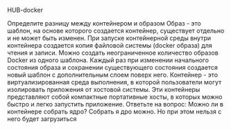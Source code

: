 
HUB-docker

Определите разницу между контейнером и образом
Образ - это шаблон, на основе которого создается контейнер, существует отдельно и не может быть изменен.
При запуске контейнерной среды внутри контейнера создается копия файловой системы (docker образа) для чтения и записи.
Можно создать неограниченное количество образов Docker из одного шаблона.
Каждый раз при изменении начального состояния образа и сохранении существующего состояния создается новый шаблон с дополнительным слоем поверх него.
Контейнер - это виртуализированная среда выполнения, в которой пользователи могут изолировать приложения от хостовой системы.
Эти контейнеры представляют собой компактные портативные хосты, в которых можно быстро и легко запустить приложение.
Ответьте на вопрос: Можно ли в контейнере собрать ядро?
Собрать я дро можно. Но при этом нельзя с него будет загрузиться
